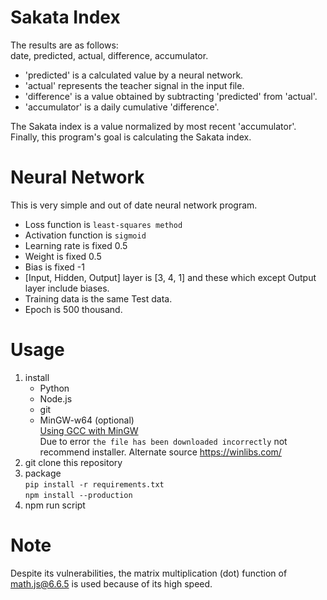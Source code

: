 # Sakata Index
The results are as follows:  
date, predicted, actual, difference, accumulator.

* 'predicted' is a calculated value by a neural network.
* 'actual' represents the teacher signal in the input file.
* 'difference' is a value obtained by subtracting 'predicted' from 'actual'.
* 'accumulator' is a daily cumulative 'difference'.

The Sakata index is a value normalized by most recent 'accumulator'.  
Finally, this program's goal is calculating the Sakata index.  
# Neural Network
This is very simple and out of date neural network program.  
* Loss function is `least-squares method`
* Activation function is `sigmoid`
* Learning rate is fixed 0.5
* Weight is fixed 0.5
* Bias is fixed -1
* [Input, Hidden, Output] layer is [3, 4, 1] and these which except Output layer include biases.
* Training data is the same Test data.
* Epoch is 500 thousand.
# Usage
1. install
    * Python
    * Node.js
    * git
    * MinGW-w64 (optional)  
        [Using GCC with MinGW](https://code.visualstudio.com/docs/cpp/config-mingw)  
        Due to error `the file has been downloaded incorrectly` not recommend installer. Alternate source https://winlibs.com/
2. git clone this repository
3. package  
    `pip install -r requirements.txt`  
    `npm install --production`  
4. npm run script  
# Note 
Despite its vulnerabilities, the matrix multiplication (dot) function of math.js@6.6.5 is used because of its high speed.